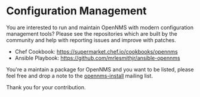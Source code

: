 # Configuration Management

You are interested to run and maintain OpenNMS with modern configuration management tools?
Please see the repositories which are built by the community and help with reporting issues and improve with patches.

* Chef Cookbook: <https://supermarket.chef.io/cookbooks/opennms>
* Ansible Playbook: <https://github.com/mrlesmithjr/ansible-opennms>

You're a maintain a package for OpenNMS and you want to be listed, please feel free and drop a note to the <a href="mailto:opennms-install@lists.sourceforge.net?Subject=[CFG][WEBSITE] List repository in install section">opennms-install</a> mailing list.

Thank you for your contribution.
